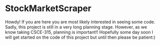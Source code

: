 # StockMarketScraper
Howdy! If you are here you are most likely interested in seeing some code. Sadly, this project is still in a very long planning stage. However, as we know taking CSCE-315, planning is important!! Hopefully some day soon I will get started on the code of this project but until then please be patient:) 
